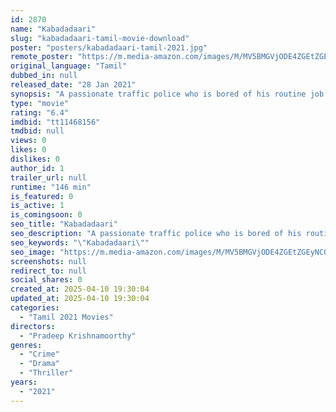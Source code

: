 ```yaml
---
id: 2870
name: "Kabadadaari"
slug: "kabadadaari-tamil-movie-download"
poster: "posters/kabadadaari-tamil-2021.jpg"
remote_poster: "https://m.media-amazon.com/images/M/MV5BMGVjODE4ZGEtZGEyNC00YjZiLThkNzctNmJhOGZjYWVhNTkzXkEyXkFqcGdeQXVyMTI1NDAzMzM0._V1_SX300.jpg"
original_language: "Tamil"
dubbed_in: null
released_date: "28 Jan 2021"
synopsis: "A passionate traffic police who is bored of his routine job stumbles across some skeletons which ignite his soulless life. When he probes into the case he comes across a cop who had investigated the case in the past."
type: "movie"
rating: "6.4"
imdbid: "tt11468156"
tmdbid: null
views: 0
likes: 0
dislikes: 0
author_id: 1
trailer_url: null
runtime: "146 min"
is_featured: 0
is_active: 1
is_comingsoon: 0
seo_title: "Kabadadaari"
seo_description: "A passionate traffic police who is bored of his routine job stumbles across some skeletons which ignite his soulless life. When he probes into the case he comes across a cop who had investigated the case in the past."
seo_keywords: "\"Kabadadaari\""
seo_image: "https://m.media-amazon.com/images/M/MV5BMGVjODE4ZGEtZGEyNC00YjZiLThkNzctNmJhOGZjYWVhNTkzXkEyXkFqcGdeQXVyMTI1NDAzMzM0._V1_SX300.jpg"
screenshots: null
redirect_to: null
social_shares: 0
created_at: 2025-04-10 19:30:04
updated_at: 2025-04-10 19:30:04
categories:
  - "Tamil 2021 Movies"
directors:
  - "Pradeep Krishnamoorthy"
genres:
  - "Crime"
  - "Drama"
  - "Thriller"
years:
  - "2021"
---
```

